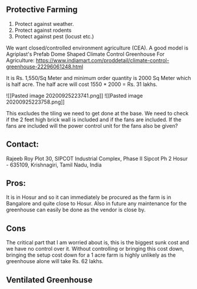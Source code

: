 ## Protective Farming

1. Protect against weather. 
2. Protect against rodents
3. Protect against pest (locust etc.)

We want closed/controlled environment agriculture (CEA). A good model is Agriplast's Prefab Dome Shaped Climate Control Greenhouse For Agriculture: https://www.indiamart.com/proddetail/climate-control-greenhouse-22296061248.html

It is Rs. 1,550/Sq Meter and minimum order quantity is 2000 Sq Meter which is half acre. The half acre will cost 1550 * 2000 = Rs. 31 lakhs.

![[Pasted image 20200925223741.png]] ![[Pasted image 20200925223758.png]]

This excludes the tiling we need to get done at the base. We need to check if the 2 feet high brick wall is included and if the fans are included. If the fans are included will the power control unit for the fans also be given?

## Contact:
Rajeeb Roy
Plot 30, SIPCOT Industrial Complex, Phase II
Sipcot Ph 2
Hosur - 635109, Krishnagiri, Tamil Nadu, India

## Pros:
It is in Hosur and so it can immediately be procured as the farm is in Bangalore and quite close to Hosur. Also in future any maintenance for the greenhouse can easily be done as the vendor is close by. 

## Cons
The critical part that I am worried about is, this is the biggest sunk cost and we have no control over it. Without controlling or bringing this cost down, bringing the setup cost down for a 1 acre farm is highly unlikely as the greenhouse alone will take Rs. 62 lakhs.

## Ventilated Greenhouse

